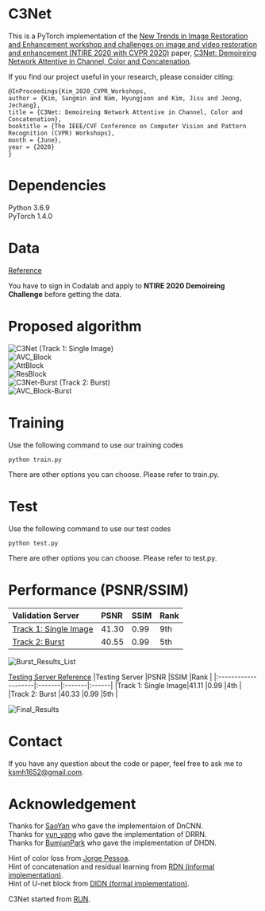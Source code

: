 # C3Net
This is a PyTorch implementation of the [New Trends in Image Restoration and Enhancement workshop and challenges on image and video restoration and enhancement (NTIRE 2020 with CVPR 2020)](https://data.vision.ee.ethz.ch/cvl/ntire20/) paper, [C3Net: Demoireing Network Attentive in Channel, Color and Concatenation](http://openaccess.thecvf.com/content_CVPRW_2020/html/w31/Kim_C3Net_Demoireing_Network_Attentive_in_Channel_Color_and_Concatenation_CVPRW_2020_paper.html).

If you find our project useful in your research, please consider citing:
~~~
@InProceedings{Kim_2020_CVPR_Workshops,
author = {Kim, Sangmin and Nam, Hyungjoon and Kim, Jisu and Jeong, Jechang},
title = {C3Net: Demoireing Network Attentive in Channel, Color and Concatenation},
booktitle = {The IEEE/CVF Conference on Computer Vision and Pattern Recognition (CVPR) Workshops},
month = {June},
year = {2020}
}
~~~

# Dependencies
Python 3.6.9   
PyTorch 1.4.0 

# Data
[Reference](https://competitions.codalab.org/competitions/22223#participate-get_data)

You have to sign in Codalab and apply to **NTIRE 2020 Demoireing Challenge** before getting the data. 

# Proposed algorithm
![C3Net (Track 1: Single Image)](./Figure/Figure_1.png)   
![AVC_Block](./Figure/Figure_2.png)   
![AttBlock](./Figure/Figure_3.png)   
![ResBlock](Figure\Figure_4.png)   
![C3Net-Burst (Track 2: Burst)](Figure/Figure_5.png)   
![AVC_Block-Burst](Figure/Figure_6.png)   

# Training
Use the following command to use our training codes
~~~
python train.py
~~~
There are other options you can choose.
Please refer to train.py.

# Test
Use the following command to use our test codes
~~~
python test.py
~~~
There are other options you can choose.
Please refer to test.py.  

# Performance (PSNR/SSIM)

|Validation Server                                                                   |PSNR    |SSIM    |Rank    |
|:-----------------------------------------------------------------------------------|:-------|:-------|:-------|
|[Track 1: Single Image](https://competitions.codalab.org/competitions/22223#results)|41.30   |0.99    |9th     |
|[Track 2: Burst](https://competitions.codalab.org/competitions/22224#results)       |40.55   |0.99    |5th     |  

![Burst_Results_List](Figure/Burst_Results_List.PNG)
  
[Testing Server Reference](https://arxiv.org/pdf/2005.03155.pdf)
|Testing Server       |PSNR    |SSIM    |Rank   |
|:--------------------|:-------|:-------|:------|
|Track 1: Single Image|41.11   |0.99    |4th    |
|Track 2: Burst       |40.33   |0.99    |5th    |  

![Final_Results](Figure/Final_Results.PNG)  

# Contact
If you have any question about the code or paper, feel free to ask me to <ksmh1652@gmail.com>.

# Acknowledgement
Thanks for [SaoYan](https://github.com/SaoYan/DnCNN-PyTorch) who gave the implementaion of DnCNN.  
Thanks for [yun_yang](https://github.com/jt827859032/DRRN-pytorch) who gave the implementation of DRRN.  
Thanks for [BumjunPark](https://github.com/BumjunPark/DHDN) who gave the implementation of DHDN.

Hint of color loss from [Jorge Pessoa](https://github.com/jorge-pessoa/pytorch-colors).  
Hint of concatenation and residual learning from [RDN (informal implementation)](https://github.com/lingtengqiu/RDN-pytorch).  
Hint of U-net block from [DIDN (formal implementation)](https://github.com/SonghyunYu/DIDN).  

C3Net started from [RUN](https://github.com/bmycheez/RUN).   
